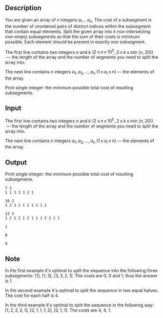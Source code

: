 ## Description

<div><p>You are given an array of <span class="tex-span"><i>n</i></span> integers <span class="tex-span"><i>a</i><sub class="lower-index">1</sub>... <i>a</i><sub class="lower-index"><i>n</i></sub></span>. The cost of a subsegment is the number of unordered pairs of distinct indices within the subsegment that contain equal elements. Split the given array into <span class="tex-span"><i>k</i></span> non-intersecting non-empty subsegments so that the sum of their costs is minimum possible. Each element should be present in exactly one subsegment.</p></div><div class="input-specification"><p>The first line contains two integers <span class="tex-span"><i>n</i></span> and <span class="tex-span"><i>k</i></span> (<span class="tex-span">2 ≤ <i>n</i> ≤ 10<sup class="upper-index">5</sup></span>, <span class="tex-span">2 ≤ <i>k</i> ≤ <i>min</i> (<i>n</i>, 20))</span> &nbsp;— the length of the array and the number of segments you need to split the array into.</p><p>The next line contains <span class="tex-span"><i>n</i></span> integers <span class="tex-span"><i>a</i><sub class="lower-index">1</sub>, <i>a</i><sub class="lower-index">2</sub>, ..., <i>a</i><sub class="lower-index"><i>n</i></sub></span> (<span class="tex-span">1 ≤ <i>a</i><sub class="lower-index"><i>i</i></sub> ≤ <i>n</i></span>)&nbsp;— the elements of the array.</p></div><div class="output-specification"><p>Print single integer: the minimum possible total cost of resulting subsegments.</p></div>

## Input

<p>The first line contains two integers <span class="tex-span"><i>n</i></span> and <span class="tex-span"><i>k</i></span> (<span class="tex-span">2 ≤ <i>n</i> ≤ 10<sup class="upper-index">5</sup></span>, <span class="tex-span">2 ≤ <i>k</i> ≤ <i>min</i> (<i>n</i>, 20))</span> &nbsp;— the length of the array and the number of segments you need to split the array into.</p><p>The next line contains <span class="tex-span"><i>n</i></span> integers <span class="tex-span"><i>a</i><sub class="lower-index">1</sub>, <i>a</i><sub class="lower-index">2</sub>, ..., <i>a</i><sub class="lower-index"><i>n</i></sub></span> (<span class="tex-span">1 ≤ <i>a</i><sub class="lower-index"><i>i</i></sub> ≤ <i>n</i></span>)&nbsp;— the elements of the array.</p>

## Output

<p>Print single integer: the minimum possible total cost of resulting subsegments.</p>





```input1
7 3
1 1 3 3 3 2 1

```




```input2
10 2
1 2 1 2 1 2 1 2 1 2

```




```input3
13 3
1 2 2 2 1 2 1 1 1 2 2 1 1

```




```output1
1

```




```output2
8

```




```output3
9

```



## Note

<p>In the first example it's optimal to split the sequence into the following three subsegments: <span class="tex-span">[1]</span>, <span class="tex-span">[1, 3]</span>, <span class="tex-span">[3, 3, 2, 1]</span>. The costs are <span class="tex-span">0</span>, <span class="tex-span">0</span> and <span class="tex-span">1</span>, thus the answer is <span class="tex-span">1</span>.</p><p>In the second example it's optimal to split the sequence in two equal halves. The cost for each half is <span class="tex-span">4</span>.</p><p>In the third example it's optimal to split the sequence in the following way: <span class="tex-span">[1, 2, 2, 2, 1]</span>, <span class="tex-span">[2, 1, 1, 1, 2]</span>, <span class="tex-span">[2, 1, 1]</span>. The costs are <span class="tex-span">4</span>, <span class="tex-span">4</span>, <span class="tex-span">1</span>.</p>

